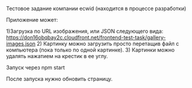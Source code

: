 Тестовое задание компании ecwid (находится в процессе разработки)

Приложение может:

  1)Загрузка по URL изображения, или JSON следующего вида:
https://don16obqbay2c.cloudfront.net/frontend-test-task/gallery-images.json
  2) Картинку можно загрузить просто перетащив файл с компьютера (пока только по одной картинке).
  3) Картинки можно удалять нажатием на крестик в ее углу.

Запуск через npm start

После запуска нужно обновить страницу.
